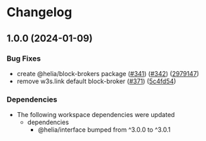 # Changelog

## 1.0.0 (2024-01-09)


### Bug Fixes

* create @helia/block-brokers package ([#341](https://github.com/ipfs/helia/issues/341)) ([#342](https://github.com/ipfs/helia/issues/342)) ([2979147](https://github.com/ipfs/helia/commit/297914756fa06dc0c28890a2654d1159d16689c2))
* remove w3s.link default block-broker ([#371](https://github.com/ipfs/helia/issues/371)) ([5c4fd54](https://github.com/ipfs/helia/commit/5c4fd54207384165c4e6309ec7663e996d7d66d4))


### Dependencies

* The following workspace dependencies were updated
  * dependencies
    * @helia/interface bumped from ^3.0.0 to ^3.0.1
